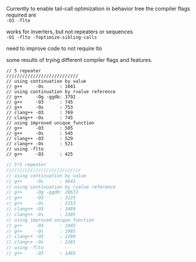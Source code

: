 Currently to enable tail-call optimization in behavior tree the compiler flags
required are  
`-O3 -flto`

works for inverters, but not repeaters or sequences  
`-O1 -flto -foptimize-sibling-calls`

need to improve code to not require lto



some results of trying different compiler flags and features.
```
// 5 repeater
///////////////////////////
// using continuation by value
// g++     -Os      : 1041
// using continuation by rvalue reference
// g++     -Og -ggdb: 3792
// g++     -O3      : 745
// g++     -Os      : 753
// clang++ -O3      : 769
// clang++ -Os      : 745
// using improved unique_function
// g++     -O3      : 505
// g++     -Os      : 545
// clang++ -O3      : 529
// clang++ -Os      : 521
// using -flto
// g++     -O3      : 425
```

```c++
// 5*5 repeater
////////////////////////////
// using continuation by value
// g++     -Os      : 4641
// using continuation by rvalue reference
// g++     -Og -ggdb: 20672
// g++     -O3      : 3225
// g++     -Os      : 3153
// clang++ -O3      : 3489
// clang++ -Os      : 3305
// using improved unique_function
// g++     -O3      : 1945
// g++     -Os      : 1985
// clang++ -O3      : 2289
// clang++ -Os      : 2281
// using -flto
// g++     -O3      : 1465
```
